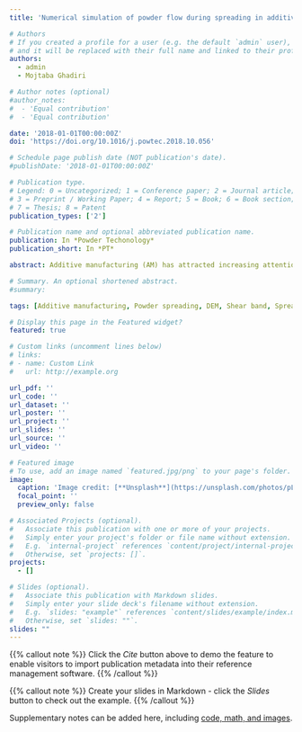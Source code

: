 ```yaml
---
title: 'Numerical simulation of powder flow during spreading in additive manufacturing'

# Authors
# If you created a profile for a user (e.g. the default `admin` user), write the username (folder name) here
# and it will be replaced with their full name and linked to their profile.
authors:
  - admin
  - Mojtaba Ghadiri

# Author notes (optional)
#author_notes:
#  - 'Equal contribution'
#  - 'Equal contribution'

date: '2018-01-01T00:00:00Z'
doi: 'https://doi.org/10.1016/j.powtec.2018.10.056'

# Schedule page publish date (NOT publication's date).
#publishDate: '2018-01-01T00:00:00Z'

# Publication type.
# Legend: 0 = Uncategorized; 1 = Conference paper; 2 = Journal article;
# 3 = Preprint / Working Paper; 4 = Report; 5 = Book; 6 = Book section;
# 7 = Thesis; 8 = Patent
publication_types: ['2']

# Publication name and optional abbreviated publication name.
publication: In *Powder Techonology*
publication_short: In *PT*

abstract: Additive manufacturing (AM) has attracted increasing attention in a wide range of applications, due to its ability for rapid manufacturing of complex shapes directly from a Computer-Aided Design (3D CAD) output. One of the manufacturing methods is based on powder processing, where a thin bed is formed to which an energy beam is applied to sinter and melt the powder. A major bottleneck in this method is associated with powder spreading, as its dynamics is sensitive to powder properties, machine design and operation conditions, such as speed of spreading. The effects of gap height and blade spreading speed on the evolving shear band and mass flow rate through the gap have been simulated by Discrete Element Method, using the most realistic physical and mechanical properties of the particles. It is shown that the particle velocity in the powder heap in front of the blade could well be described by a universal curve given by the Gauss error function. The mass flow rate through the gap increases linearly with the gap height. There exist two flow regimes with the increase of the blade spreading speed. Initially, the mass flow rate has a linear dependence on the blade speed, but eventually approaches an asymptotic value, implying a limit beyond which the mass flow rate cannot be further increased. This has an important implication on the speed of spreading.

# Summary. An optional shortened abstract.
#summary: 

tags: [Additive manufacturing, Powder spreading, DEM, Shear band, Spreading speed]

# Display this page in the Featured widget?
featured: true

# Custom links (uncomment lines below)
# links:
# - name: Custom Link
#   url: http://example.org

url_pdf: ''
url_code: ''
url_dataset: ''
url_poster: ''
url_project: ''
url_slides: ''
url_source: ''
url_video: ''

# Featured image
# To use, add an image named `featured.jpg/png` to your page's folder.
image:
  caption: 'Image credit: [**Unsplash**](https://unsplash.com/photos/pLCdAaMFLTE)'
  focal_point: ''
  preview_only: false

# Associated Projects (optional).
#   Associate this publication with one or more of your projects.
#   Simply enter your project's folder or file name without extension.
#   E.g. `internal-project` references `content/project/internal-project/index.md`.
#   Otherwise, set `projects: []`.
projects:
  - []

# Slides (optional).
#   Associate this publication with Markdown slides.
#   Simply enter your slide deck's filename without extension.
#   E.g. `slides: "example"` references `content/slides/example/index.md`.
#   Otherwise, set `slides: ""`.
slides: ""
---
```


{{% callout note %}}
Click the _Cite_ button above to demo the feature to enable visitors to import publication metadata into their reference management software.
{{% /callout %}}

{{% callout note %}}
Create your slides in Markdown - click the _Slides_ button to check out the example.
{{% /callout %}}

Supplementary notes can be added here, including [code, math, and images](https://wowchemy.com/docs/writing-markdown-latex/).
